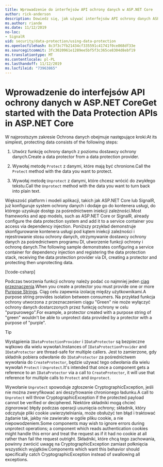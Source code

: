 ```yaml
---
title: Wprowadzenie do interfejsów API ochrony danych w ASP.NET Core
author: rick-anderson
description: Dowiedz się, jak używać interfejsów API ochrony danych ASP.NET Core do ochrony i nieochrony danych w aplikacji.
ms.author: riande
ms.date: 11/12/2019
no-loc:
- SignalR
uid: security/data-protection/using-data-protection
ms.openlocfilehash: 8c3f3c7fb21434cf335591c41741f0ce868df33e
ms.sourcegitcommit: 3fc3020961e1289ee5bf5f3c365ce8304d8ebf19
ms.translationtype: MT
ms.contentlocale: pl-PL
ms.lasthandoff: 11/12/2019
ms.locfileid: "73963865"
---
```

# <a name="get-started-with-the-data-protection-apis-in-aspnet-core"></a><span data-ttu-id="2fdd7-103">Wprowadzenie do interfejsów API ochrony danych w ASP.NET Core</span><span class="sxs-lookup"><span data-stu-id="2fdd7-103">Get started with the Data Protection APIs in ASP.NET Core</span></span>

<a name="security-data-protection-getting-started"></a>

<span data-ttu-id="2fdd7-104">W najprostszym zakresie Ochrona danych obejmuje następujące kroki:</span><span class="sxs-lookup"><span data-stu-id="2fdd7-104">At its simplest, protecting data consists of the following steps:</span></span>

1. <span data-ttu-id="2fdd7-105">Utwórz funkcję ochrony danych z poziomu dostawcy ochrony danych.</span><span class="sxs-lookup"><span data-stu-id="2fdd7-105">Create a data protector from a data protection provider.</span></span>

2. <span data-ttu-id="2fdd7-106">Wywołaj metodę `Protect` z danymi, które mają być chronione.</span><span class="sxs-lookup"><span data-stu-id="2fdd7-106">Call the `Protect` method with the data you want to protect.</span></span>

3. <span data-ttu-id="2fdd7-107">Wywołaj metodę `Unprotect` z danymi, które chcesz wrócić do zwykłego tekstu.</span><span class="sxs-lookup"><span data-stu-id="2fdd7-107">Call the `Unprotect` method with the data you want to turn back into plain text.</span></span>

<span data-ttu-id="2fdd7-108">Większość platform i modeli aplikacji, takich jak ASP.NET Core lub SignalR, już konfiguruje system ochrony danych i dodaje go do kontenera usługi, do którego uzyskuje dostęp za pośrednictwem iniekcji zależności.</span><span class="sxs-lookup"><span data-stu-id="2fdd7-108">Most frameworks and app models, such as ASP.NET Core or SignalR, already configure the data protection system and add it to a service container you access via dependency injection.</span></span> <span data-ttu-id="2fdd7-109">Poniższy przykład demonstruje skonfigurowanie kontenera usługi pod kątem iniekcji zależności i rejestrowanie stosu ochrony danych, otrzymywanie dostawcy ochrony danych za pośrednictwem programu DI, utworzenie funkcji ochrony i ochronę danych.</span><span class="sxs-lookup"><span data-stu-id="2fdd7-109">The following sample demonstrates configuring a service container for dependency injection and registering the data protection stack, receiving the data protection provider via DI, creating a protector and protecting then unprotecting data.</span></span>

[!code-csharp[](../../security/data-protection/using-data-protection/samples/protectunprotect.cs?highlight=26,34,35,36,37,38,39,40)]

<span data-ttu-id="2fdd7-110">Podczas tworzenia funkcji ochrony należy podać co najmniej jeden [ciąg przeznaczenia](xref:security/data-protection/consumer-apis/purpose-strings).</span><span class="sxs-lookup"><span data-stu-id="2fdd7-110">When you create a protector you must provide one or more [Purpose Strings](xref:security/data-protection/consumer-apis/purpose-strings).</span></span> <span data-ttu-id="2fdd7-111">Ciąg celu zapewnia izolację między użytkownikami.</span><span class="sxs-lookup"><span data-stu-id="2fdd7-111">A purpose string provides isolation between consumers.</span></span> <span data-ttu-id="2fdd7-112">Na przykład funkcja ochrony utworzona z przeznaczeniem ciągu "Green" nie może wyłączyć ochrony danych dostarczonych przez funkcję ochrony w celu "purpurowego".</span><span class="sxs-lookup"><span data-stu-id="2fdd7-112">For example, a protector created with a purpose string of "green" wouldn't be able to unprotect data provided by a protector with a purpose of "purple".</span></span>

>[!TIP]
> <span data-ttu-id="2fdd7-113">Wystąpienia `IDataProtectionProvider` i `IDataProtector` są bezpieczne wątkowo dla wielu wywołań.</span><span class="sxs-lookup"><span data-stu-id="2fdd7-113">Instances of `IDataProtectionProvider` and `IDataProtector` are thread-safe for multiple callers.</span></span> <span data-ttu-id="2fdd7-114">Jest to zamierzone, gdy składnik pobiera odwołanie do `IDataProtector` za pośrednictwem wywołania do `CreateProtector`, będzie używać tego odwołania dla wielu wywołań `Protect` i `Unprotect`.</span><span class="sxs-lookup"><span data-stu-id="2fdd7-114">It's intended that once a component gets a reference to an `IDataProtector` via a call to `CreateProtector`, it will use that reference for multiple calls to `Protect` and `Unprotect`.</span></span>
>
><span data-ttu-id="2fdd7-115">Wywołanie `Unprotect` spowoduje zgłoszenie CryptographicException, jeśli nie można zweryfikować ani deszyfrowanie chronionego ładunku.</span><span class="sxs-lookup"><span data-stu-id="2fdd7-115">A call to `Unprotect` will throw CryptographicException if the protected payload cannot be verified or deciphered.</span></span> <span data-ttu-id="2fdd7-116">Niektóre składniki mogą chcieć zignorować błędy podczas operacji usunięcia ochrony; składnik, który odczytuje pliki cookie uwierzytelniania, może obsłużyć ten błąd i traktować żądanie tak, jakby nie zawierało w ogóle pliku cookie, a nie niepowodzeniem.</span><span class="sxs-lookup"><span data-stu-id="2fdd7-116">Some components may wish to ignore errors during unprotect operations; a component which reads authentication cookies might handle this error and treat the request as if it had no cookie at all rather than fail the request outright.</span></span> <span data-ttu-id="2fdd7-117">Składniki, które chcą tego zachowania, powinny zwrócić uwagę na CryptographicException zamiast połknięcia wszystkich wyjątków.</span><span class="sxs-lookup"><span data-stu-id="2fdd7-117">Components which want this behavior should specifically catch CryptographicException instead of swallowing all exceptions.</span></span>
